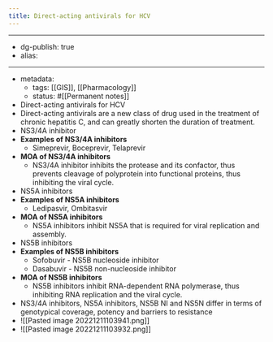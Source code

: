 ```yaml
---
title: Direct-acting antivirals for HCV
---
```


- --
- dg-publish: true
- alias:
- --
- metadata:
	- tags: [[GIS]], [[Pharmacology]]
	- status: #[[Permanent notes]]
- Direct-acting antivirals for HCV
- Direct-acting antivirals are a new class of drug used in the treatment of chronic hepatitis C, and can greatly shorten the duration of treatment.
- NS3/4A inhibitor
- **Examples of NS3/4A inhibitors**
	- Simeprevir, Boceprevir, Telaprevir
- **MOA of NS3/4A inhibitors**
	- NS3/4A inhibitor inhibits the protease and its confactor, thus prevents cleavage of polyprotein into functional proteins, thus inhibiting the viral cycle.
- NS5A inhibitors
- **Examples of NS5A inhibitors**
	- Ledipasvir, Ombitasvir
- **MOA of NS5A inhibitors**
	- NS5A inhibitors inhibit NS5A that is required for viral replication and assembly.
- NS5B inhibitors
- **Examples of NS5B inhibitors**
	- Sofobuvir - NS5B nucleoside inhibitor
	- Dasabuvir - NS5B non-nucleoside inhibitor
- **MOA of NS5B inhibitors**
	- NS5B inhibitors inhibit RNA-dependent RNA polymerase, thus inhibiting RNA replication and the viral cycle.
- NS3/4A inhibitors, NS5A inhibitors, NS5B NI and NS5N differ in terms of genotypical coverage, potency and barriers to resistance
- ![[Pasted image 20221211103941.png]]
- ![[Pasted image 20221211103932.png]]